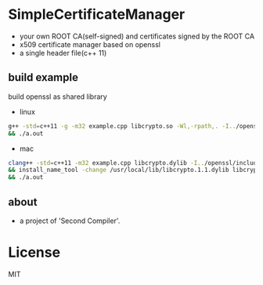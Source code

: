 # SimpleCertificateManager
* your own ROOT CA(self-signed) and certificates signed by the ROOT CA
* x509 certificate manager based on openssl
* a single header file(c++ 11)

## build example
build openssl as shared library

* linux
```bash
g++ -std=c++11 -g -m32 example.cpp libcrypto.so -Wl,-rpath,. -I../openssl/include \
&& ./a.out
```

* mac
```bash
clang++ -std=c++11 -m32 example.cpp libcrypto.dylib -I../openssl/include -Wl,-rpath,. \
&& install_name_tool -change /usr/local/lib/libcrypto.1.1.dylib libcrypto.dylib a.out \
&& ./a.out
```

## about
* a project of 'Second Compiler'.

# License

MIT